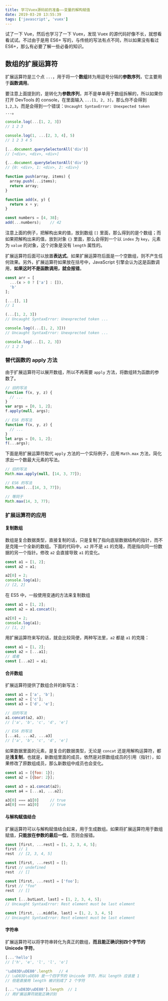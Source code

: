 ```yaml
---
title: 学习Vuex源码前的准备——变量的解构赋值
date: 2019-03-20 13:55:39
tags: ['javascript', 'vuex']
---
```

试了一下 Vue，然后也学习了一下 Vuex，发现 Vuex 的源代码好像不长，就想看看试试。不过由于是用 ES6+ 写的，与传统的写法有点不同，所以如果没有看过 ES6+，那么有必要了解一些必备的知识。

## 数组的扩展运算符

扩展运算符是三个点 `...`，用于将一个**数组**转为用逗号分隔的**参数序列**，它主要用于**函数调用**。

要注意上面提到的，是转化为**参数序列**，并不是单单用于数组拆解的，所以如果你打开 DevTools 的 console，在里面输入 `...[1, 2, 3]`，那么你不会得到 `1,2,3`，而是会得到一个错误：`Uncaught SyntaxError: Unexpected token ...`。

```javascript
console.log(...[1, 2, 3])
// 1 2 3

console.log(1, ...[2, 3, 4], 5)
// 1 2 3 4 5

[...document.querySelectorAll('div')]
// [<div>, <div>, <div>]

{...document.querySelectorAll('div')}
// {0: <div>, 1: <div>, 2: <div>}

function push(array, items) {
  array.push(...items);
  return array;
}

function add(x, y) {
  return x + y;
}

const numbers = [4, 38];
add(...numbers);    // 42
```

注意上面的例子，把解构出来的值，放到数组 `[]` 里面，那么得到的是个数组；而如果把解构出来的值，放到对象 `{}` 里面，那么会得到一个以 `index` 为 `key`，元素为 `value` 的对象，这个对象是没有 `length` 属性的。

扩展运算符后面可以放置**表达式**。如果扩展运算符后面是一个空数组，则不产生任何效果。另外，扩展运算符如果放在括号中，JavaScript 引擎会认为这是函数调用，**如果这时不是函数调用，就会报错**。

```javascript
const arr = [
  ...(x > 0 ? ['a'] : []),
  'b'
];

[...[], 1]
// 1

(...[1, 2, 3])
// Uncaught SyntaxError: Unexprected token ...

console.log((...[1, 2, 3]))
// Uncaught SyntaxError: Unexprected token ...

console.log(...[1, 2, 3])
// 1 2 3
```

### 替代函数的 apply 方法

由于扩展运算符可以展开数组，所以不再需要 `apply` 方法，将数组转为函数的参数了。

```javascript
// 旧的写法
function f(x, y, z) {
  // ...
}
var args = [0, 1, 2];
f.apply(null, args);

// ES6 的写法
function f(x, y, z) {
  // ...
}
let args = [0, 1, 2];
f(...args);
```

下面是用扩展运算符取代 `apply` 方法的一个实际例子，应用 `Math.max` 方法，简化求出一个数最大元素的写法。

```javascript
// 旧的写法
Math.max.apply(null, [14, 3, 77]);

// ES6 的写法
Math.max(...[14, 3, 77]);

// 等同于
Math.max(14, 3, 77);
```

### 扩展运算符的应用

#### 复制数组

数组是复合数据类型，直接复制的话，只是复制了指向底层数据结构的指针，而不是克隆一个全新的数组。下面的代码中，`a2` 并不是 `a1` 的克隆，而是指向同一份数据的另一个指针。修改 `a2` 会直接导致 `a1` 的变化。

```javascript
const a1 = [1, 2];
const a2 = a1;

a2[0] = 2;
console.log(a1);
// [2, 2]
```

在 ES5 中，一般使用变通的方法来复制数组

```javascript
const a1 = [1, 2];
const a2 = a1.concat();

a2[0] = 2;
console.log(a1);
// [1, 2]
```

用扩展运算符来写的话，就会比较简便，两种写法里，`a2` 都是 `a1` 的克隆：

```javascript
const a1 = [1, 2];
const a2 = [...a1];
// 或者
const [...a2] = a1;
```

#### 合并数组

扩展运算符提供了数组合并的新写法：

```javascript
const a1 = ['a', 'b'];
const a2 = ['c'];
const a3 = ['d', 'e'];

// 旧的写法
a1.concat(a2, a3);
// ['a', 'b', 'c', 'd', 'e']

// ES6 的写法
[...a1, ...a2, ...a3]
// ['a', 'b', 'c', 'd', 'e']
```

如果数据里面的元素，是复合的数据类型，无论是 `concat` 还是用解构运算符，都是**浅复制**，也就是，新数组里面的成员，依然是对原数组成员的引用（指针），如果修改了原数组成员，那么新数组中成员也会变化。

```javascript
const a1 = [{foo: 1}];
const a2 = [{bar: 2}];

const a3 = a1.concat(a2);
const a4 = [...a1, ...a2];

a3[0] === a1[0]     // true
a4[0] === a1[0]     // true
```

#### 与解构赋值结合

扩展运算符可以与解构赋值结合起来，用于生成数组。如果将扩展运算符用于数组赋值，**只能放在参数的最后一位**，否则会报错。

```javascript
const [first, ...rest] = [1, 2, 3, 4, 5];
first // 1
rest  // [2, 3, 4, 5]

const [first, ...rest] = [];
first // undefined
rest  // []

const [first, ...rest] = ['foo'];
first // "foo"
rest  // []

const [...butLast, last] = [1, 2, 3, 4, 5];
// Uncaught SyntaxError: Rest element must be last element

const [first, ...middle, last] = [1, 2, 3, 4, 5]
// Uncaught SyntaxError: Rest element must be last element
```

#### 字符串

扩展运算符可以将字符串转化为真正的数组，**而且能正确识别四个字节的 Unicode 字符**。

```javascript
[...'hello']
// ['h', 'e', 'l', 'l', 'o']

'\uD83D\uDE80'.length   // 4
// \uD83D\uDE80 是一个四字节的 Unicode 字符，所以 length 应该是 1
// 但是直接用 length 被识别成了 2 个字符

[...'\uD83D\uDE80'].length  // 1
// 用扩展运算符就能正确识别
```